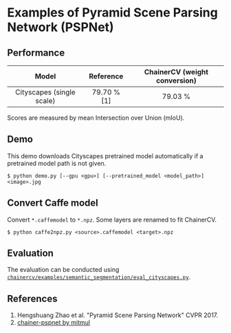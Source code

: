 # Examples of Pyramid Scene Parsing Network (PSPNet)

## Performance

| Model | Reference | ChainerCV (weight conversion) |
|:-:|:-:|:-:|
| Cityscapes (single scale) | 79.70 % [1] | 79.03 % |

Scores are measured by mean Intersection over Union (mIoU).


## Demo
This demo downloads Cityscapes pretrained model automatically if a pretrained model path is not given.
```
$ python demo.py [--gpu <gpu>] [--pretrained_model <model_path>] <image>.jpg
```


## Convert Caffe model
Convert `*.caffemodel` to `*.npz`. Some layers are renamed to fit ChainerCV.
```
$ python caffe2npz.py <source>.caffemodel <target>.npz
```


## Evaluation
The evaluation can be conducted using [`chainercv/examples/semantic_segmentation/eval_cityscapes.py`](https://github.com/chainer/chainercv/blob/master/examples/semantic_segmentation).


## References
1. Hengshuang Zhao et al. "Pyramid Scene Parsing Network" CVPR 2017.
2. [chainer-pspnet by mitmul](https://github.com/mitmul/chainer-pspnet)
